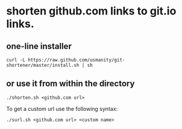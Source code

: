 # shorten github.com links to git.io links.

## one-line installer

` curl -L https://raw.github.com/usmanity/git-shortener/master/install.sh | sh `

## or use it from within the directory

`./shorten.sh <github.com url>`

To get a custom url use the following syntax:

`./surl.sh <github.com url> <custom name>`
